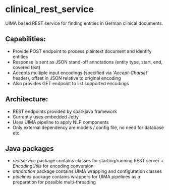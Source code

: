 # clinical_rest_service

UIMA based REST service for finding entities in German clinical documents.

## Capabilities:
* Provide POST endpoint to process plaintext document and identify entities
* Response is sent as JSON stand-off annotations (entity type, start, end, covered text)
* Accepts multiple input encodings (specified via *'Accept-Charset'* header), offset in JSON relative to original encoding
* Also provides GET endpoint to list supported encodings

## Architecture:
* REST endpoints provided by sparkjava framework
* Currently uses embedded Jetty
* Uses UIMA pipeline to apply NLP components
* Only external dependency are models / config file, no need for database etc.

## Java packages
* *restservice* package contains classes for starting/running REST server + *EncodingUtils* for encoding conversion
* *annotation* package contains UIMA wrapping and configuration classes
* *pipelines* package contains wrappers for UIMA pipelines as a preparation for possible multi-threading
